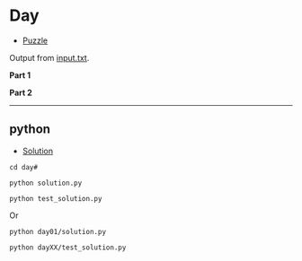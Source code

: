 # Day #

- [Puzzle](PUZZLE.md)

Output from [input.txt](input.txt).
<!-- Output from [input.txt](day#/input.txt). -->

**Part 1**

> 

**Part 2**

> 

---

## python

- [Solution](solution.py)

`cd day#`

`python solution.py`

`python test_solution.py`

Or

`python day01/solution.py`

`python dayXX/test_solution.py`

